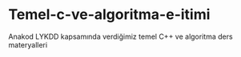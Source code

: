 # Temel-c-ve-algoritma-e-itimi
Anakod LYKDD kapsamında verdiğimiz temel C++ ve algoritma ders materyalleri
